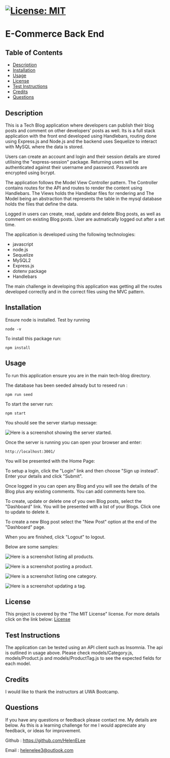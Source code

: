 
  # [![License: MIT](https://img.shields.io/badge/License-MIT-yellow.svg)](https://opensource.org/licenses/MIT)

  # E-Commerce Back End

  ## Table of Contents
 - [Description](#description)
 - [Installation](#installation)
 - [Usage](#usage)
 - [License](#license)
 - [Test Instructions](#test-instructions)
 - [Credits](#credits)
 - [Questions](#questions)
  
  ## Description
  This is a Tech Blog application where developers can publish their blog posts and comment on other developers’ posts as well. Its is a full stack application with the front end developed using Handlebars, routing done using Express.js and Node.js and the backend uses Sequelize to interact with MySQL where the data is stored.

  Users can create an account and login and their session details are stored utilising the "express-session" package. Returning users will be authenticated against their username and password. Passwords are encrypted using bcrypt.

  The application follows the Model View Controller pattern. The Controller contains routes for the API and routes to render the content using Handlebars. The Views holds the Handlebar files for rendering and The Model being an abstraction that represents the table in the mysql database holds the files that define the data.

  Logged in users can create, read, update and delete Blog posts, as well as comment on existing Blog posts. User are autmatically logged out after a set time.
  
  The application is developed using the following technologies:
  - javascript
  - node.js
  - Sequelize
  - MySQL2
  - Express.js
  - dotenv package
  - Handlebars

  The main challenge in developing this application was getting all the routes developed correctly and in the correct files using the MVC pattern. 


  ## Installation
  Ensure node is installed. Test by running 
  ```
  node -v
  ```

  To install this package run:
  ```
  npm install
  ```

  ## Usage
  To run this application ensure you are in the main tech-blog directory. 
  
  The database has been seeded already but to reseed run :
```
npm run seed
```

  To start the server run:
```
npm start
```
You should see the server startup message:

![Here is a screenshot showing the server started.](./images/server_start.png)

Once the server is running you can open your browser and enter:
```
http://localhost:3001/

```

You will be presented with the Home Page:

To setup a login, click the "Login" link and then choose "Sign up instead". Enter your details and click "Submit".

Once logged in you can open any Blog and you will see the details of the Blog plus any existing comments. You can add comments here too.

To create, update or delete one of you own Blog posts, select the "Dashboard" link. You will be presented with a list of your Blogs. Click one to update to delete it.

To create a new Blog post select the "New Post" option at the end of the "Dashboard" page.

When you are finished, click "Logout" to logout.

Below are some samples:

![Here is a screenshot listing all products.](./images/get_products.png)


![Here is a screenshot posting a product.](./images/post_product.png)


![Here is a screenshot listing one category.](./images/get_one_category.png)


![Here is a screenshot updating a tag.](./images/put_tag.png)


  ## License
  This project is covered by the "The MIT License" license.
  For more details click on the link below:
  [License](https://opensource.org/licenses/MIT)
  
  
  ## Test Instructions
  The application can be tested using an API client such as Insomnia. The api is outlined in usage above. Please check models/Category.js, models/Product.js and models/ProductTag.js to see the expected fields for each model.


  ## Credits
  I would like to thank the instructors at UWA Bootcamp. 
  
  ## Questions
 If you have any questions or feedback please contact me. My details are below. As this is a learning challenge for me I would appreciate any feedback, or ideas for improvement.

 Github : https://github.com/HelenELee 

 Email : helenelee3@outlook.com
  
